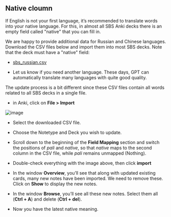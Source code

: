 ## Native cloumn

If English is not your first language, it’s recommended to translate words into your native language. For this, in almost all SBS Anki decks there is an empty field called "native" that you can fill in.

We are happy to provide additional data for Russian and Chinese languages. Download the CSV files below and import them into most SBS decks. Note that the deck must have a "native" field:

- [sbs_russian.csv](https://github.com/sasanarakkha/study-tools/releases/latest/download/sbs-rus.csv)

<!-- - [sbs_chinese.csv](https://github.com/sasanarakkha/study-tools/releases/latest/download/sbs-chi.csv) -->

- Let us know if you need another language. These days, GPT can automatically translate many languages with quite good quality.

The update process is a bit different since these CSV files contain all words related to all SBS decks in a single file.

- in Anki, click on **File > Import**

![image](https://user-images.githubusercontent.com/39419221/187018280-c295e071-c130-4f42-8518-a3a5e0326124.png)

- Select the downloaded CSV file.

- Choose the Notetype and Deck you wish to update.

- Scroll down to the beginning of the **Field Mapping** section and switch the positions of *pali* and *native*, so that *native* maps to the second column in the CSV file, while *pali* remains unmapped (Nothing).

- Double-check everything with the image above, then click  **import**

- In the window **Overview**, you’ll see that along with updated existing cards, many new notes have been imported. We need to remove these. Click on **Show** to display the new notes.

- In the window **Browse**, you’ll see all these new notes. Select them all (**Ctrl + A**) and delete (**Ctrl + del**).

- Now you have the latest native meaning.


